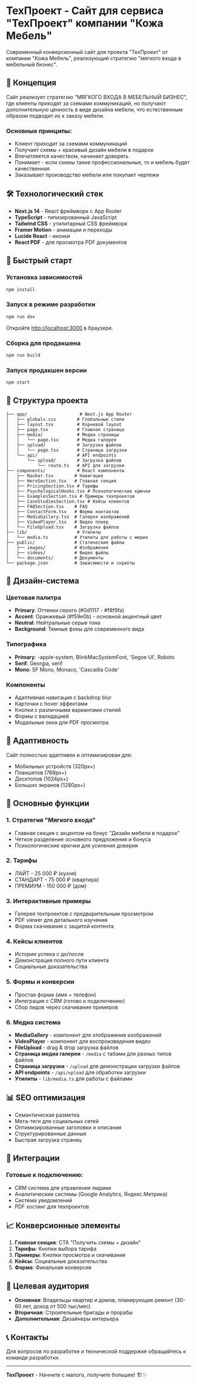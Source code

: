 # ТехПроект - Сайт для сервиса "ТехПроект" компании "Кожа Мебель"

Современный конверсионный сайт для проекта "ТехПроект" от компании "Кожа Мебель", реализующий стратегию "мягкого входа в мебельный бизнес".

## 🎯 Концепция

Сайт реализует стратегию "МЯГКОГО ВХОДА В МЕБЕЛЬНЫЙ БИЗНЕС", где клиенты приходят за схемами коммуникаций, но получают дополнительную ценность в виде дизайна мебели, что естественным образом подводит их к заказу мебели.

### Основные принципы:
- Клиент приходит за схемами коммуникаций
- Получает схемы + красивый дизайн мебели в подарок
- Впечатляется качеством, начинает доверять
- Понимает - если схемы такие профессиональные, то и мебель будет качественная
- Заказывает производство мебели или покупает чертежи

## 🛠️ Технологический стек

- **Next.js 14** - React фреймворк с App Router
- **TypeScript** - типизированный JavaScript
- **Tailwind CSS** - утилитарный CSS фреймворк
- **Framer Motion** - анимации и переходы
- **Lucide React** - иконки
- **React PDF** - для просмотра PDF документов

## 🚀 Быстрый старт

### Установка зависимостей

```bash
npm install
```

### Запуск в режиме разработки

```bash
npm run dev
```

Откройте [http://localhost:3000](http://localhost:3000) в браузере.

### Сборка для продакшена

```bash
npm run build
```

### Запуск продакшен версии

```bash
npm start
```

## 📁 Структура проекта

```
├── app/                    # Next.js App Router
│   ├── globals.css        # Глобальные стили
│   ├── layout.tsx         # Корневой layout
│   ├── page.tsx           # Главная страница
│   ├── media/             # Медиа страницы
│   │   └── page.tsx       # Медиа галерея
│   ├── upload/            # Загрузка файлов
│   │   └── page.tsx       # Страница загрузки
│   └── api/               # API endpoints
│       └── upload/        # Загрузка файлов
│           └── route.ts   # API для загрузки
├── components/            # React компоненты
│   ├── Navbar.tsx        # Навигация
│   ├── HeroSection.tsx   # Главная секция
│   ├── PricingSection.tsx # Тарифы
│   ├── PsychologicalHooks.tsx # Психологические крючки
│   ├── ExamplesSection.tsx # Примеры техпроектов
│   ├── CaseStudiesSection.tsx # Кейсы клиентов
│   ├── FAQSection.tsx    # FAQ
│   ├── ContactForm.tsx   # Форма контактов
│   ├── MediaGallery.tsx  # Галерея изображений
│   ├── VideoPlayer.tsx   # Видео плеер
│   └── FileUpload.tsx    # Загрузка файлов
├── lib/                   # Утилиты
│   └── media.ts          # Утилиты для работы с медиа
├── public/               # Статические файлы
│   ├── images/           # Изображения
│   ├── videos/           # Видео файлы
│   └── documents/        # Документы
└── package.json          # Зависимости и скрипты
```

## 🎨 Дизайн-система

### Цветовая палитра
- **Primary**: Оттенки серого (#0d1117 - #f8f9fa)
- **Accent**: Оранжевый (#f59e0b) - основной акцентный цвет
- **Neutral**: Нейтральные серые тона
- **Background**: Темные фоны для современного вида

### Типографика
- **Primary**: -apple-system, BlinkMacSystemFont, 'Segoe UI', Roboto
- **Serif**: Georgia, serif
- **Mono**: SF Mono, Monaco, 'Cascadia Code'

### Компоненты
- Адаптивная навигация с backdrop blur
- Карточки с hover эффектами
- Кнопки с различными вариантами стилей
- Формы с валидацией
- Модальные окна для PDF просмотра

## 📱 Адаптивность

Сайт полностью адаптивен и оптимизирован для:
- Мобильных устройств (320px+)
- Планшетов (768px+)
- Десктопов (1024px+)
- Больших экранов (1280px+)

## 🔧 Основные функции

### 1. Стратегия "Мягкого входа"
- Главная секция с акцентом на бонус "Дизайн мебели в подарок"
- Четкое разделение основного предложения и бонуса
- Психологические крючки для усиления доверия

### 2. Тарифы
- ЛАЙТ - 25 000 ₽ (кухня)
- СТАНДАРТ - 75 000 ₽ (квартира)
- ПРЕМИУМ - 150 000 ₽ (дом)

### 3. Интерактивные примеры
- Галерея техпроектов с предварительным просмотром
- PDF viewer для детального изучения
- Форма скачивания с защитой контента

### 4. Кейсы клиентов
- Истории успеха с до/после
- Демонстрация полного пути клиента
- Социальные доказательства

### 5. Формы и конверсии
- Простая форма (имя + телефон)
- Интеграция с CRM (готово к подключению)
- Сбор лидов через скачивание примеров

### 6. Медиа система
- **MediaGallery** - компонент для отображения изображений
- **VideoPlayer** - компонент для воспроизведения видео
- **FileUpload** - drag & drop загрузка файлов
- **Страница медиа галереи** - `/media` с табами для разных типов файлов
- **Страница загрузки** - `/upload` для демонстрации загрузки файлов
- **API endpoints** - `/api/upload` для обработки загрузки
- **Утилиты** - `lib/media.ts` для работы с файлами

## 📊 SEO оптимизация

- Семантическая разметка
- Мета-теги для социальных сетей
- Оптимизированные заголовки и описания
- Структурированные данные
- Быстрая загрузка страниц

## 🔄 Интеграции

### Готовые к подключению:
- CRM система для управления лидами
- Аналитические системы (Google Analytics, Яндекс.Метрика)
- Система уведомлений
- PDF хостинг для техпроектов

## 📈 Конверсионные элементы

1. **Главная секция**: CTA "Получить схемы + дизайн"
2. **Тарифы**: Кнопки выбора тарифа
3. **Примеры**: Кнопки просмотра и скачивания
4. **Кейсы**: Социальные доказательства
5. **Форма**: Финальная конверсия

## 🎯 Целевая аудитория

- **Основная**: Владельцы квартир и домов, планирующие ремонт (30-60 лет, доход от 500 тыс/мес)
- **Вторичная**: Строительные бригады и прорабы
- **Дополнительная**: Дизайнеры интерьера

## 📞 Контакты

Для вопросов по разработке и технической поддержке обращайтесь к команде разработки.

---

**ТехПроект** - Начните с малого, получите большее! 🏗️✨ 